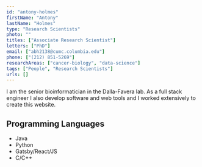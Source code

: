 ```yaml
---
id: "antony-holmes"
firstName: "Antony"
lastName: "Holmes"
type: "Research Scientists"
photo: ""
titles: ["Associate Research Scientist"]
letters: ["PhD"]
email: ["abh2138@cumc.columbia.edu"]
phone: ["(212) 851-5269"]
researchAreas: ["cancer-biology", "data-science"]
tags: ["People", "Research Scientists"]
urls: []
---
```


<p >I am the senior bioinformatician in the Dalla-Favera lab. As a full stack engineer I also develop software and web tools and I worked extensively to create this website.</p>

<h2 className="mt-4">Programming Languages</h2>

<ul className="list-inside list-disc ml-8" style={{listStyleType: "disc"}}>
  <li className="list-inside list-disc" style={{display: "list-item"}}>Java</li>
  <li>Python</li>
  <li>Gatsby/React/JS</li>
  <li>C/C++</li>
</ul>
